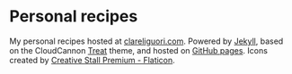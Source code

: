# Personal recipes

My personal recipes hosted at [clareliguori.com](https://www.clareliguori.com/recipes/).
Powered by [Jekyll](http://jekyllrb.com/),
based on the CloudCannon [Treat](https://github.com/CloudCannon/treat-jekyll-template) theme,
and hosted on [GitHub pages](https://pages.github.com/).
Icons created by <a href="https://www.flaticon.com/free-icon/jam_2667719">Creative Stall Premium - Flaticon</a>.